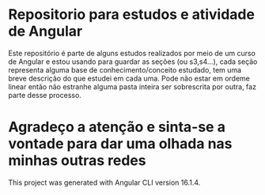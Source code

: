 # Repositorio para estudos e atividade de Angular
Este repositório é parte de alguns estudos realizados por meio de um curso de Angular e estou usando para guardar as seções (ou s3,s4...), cada seção representa alguma base de conhecimento/conceito estudado, tem uma breve descrição do que estudei em cada uma. Pode não estar em ordeme linear então não estranhe alguma pasta inteira ser sobrescrita por outra, faz parte desse processo.

# Agradeço a atenção e sinta-se a vontade para dar uma olhada nas minhas outras redes

This project was generated with Angular CLI version 16.1.4.

